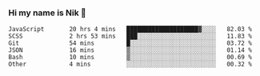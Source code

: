 ### Hi my name is Nik 👋

<!--
**NikDoe/NikDoe** is a ✨ _special_ ✨ repository because its `README.md` (this file) appears on your GitHub profile.

Here are some ideas to get you started:

- 🔭 I’m currently working on ...
- 🌱 I’m currently learning ...
- 👯 I’m looking to collaborate on ...
- 🤔 I’m looking for help with ...
- 💬 Ask me about ...
- 📫 How to reach me: ...
- 😄 Pronouns: ...
- ⚡ Fun fact: ...
-->

<!--START_SECTION:waka-->

```text
JavaScript       20 hrs 4 mins   ████████████████████▓░░░░   82.03 %
SCSS             2 hrs 53 mins   ███░░░░░░░░░░░░░░░░░░░░░░   11.83 %
Git              54 mins         █░░░░░░░░░░░░░░░░░░░░░░░░   03.72 %
JSON             16 mins         ▒░░░░░░░░░░░░░░░░░░░░░░░░   01.14 %
Bash             10 mins         ▒░░░░░░░░░░░░░░░░░░░░░░░░   00.69 %
Other            4 mins          ░░░░░░░░░░░░░░░░░░░░░░░░░   00.32 %
```

<!--END_SECTION:waka-->
